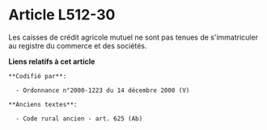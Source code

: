 # Article L512-30

Les caisses de crédit agricole mutuel ne sont pas tenues de s'immatriculer au registre du commerce et des sociétés.

**Liens relatifs à cet article**

	**Codifié par**:

	  - Ordonnance n°2000-1223 du 14 décembre 2000 (V)

	**Anciens textes**:

	  - Code rural ancien - art. 625 (Ab)
